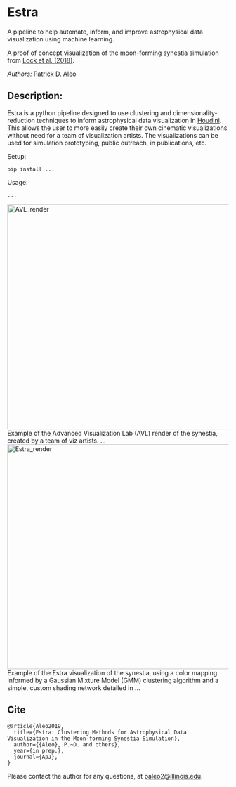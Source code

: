 # Estra
A pipeline to help automate, inform, and improve astrophysical data visualization using machine learning.

A proof of concept visualization of the moon-forming synestia simulation from [Lock et al. (2018)](https://agupubs.onlinelibrary.wiley.com/doi/abs/10.1002/2017JE005333).

*Authors:* 
[Patrick D. Aleo](https://astro.illinois.edu/directory/profile/paleo2)

## Description:

Estra is a python pipeline designed to use clustering and dimensionality-reduction techniques to inform astrophysical data visualization in [Houdini](https://www.sidefx.com/products/houdini/). This allows the user to more easily create their own cinematic visualizations without need for a team of visualization artists. The visualizations can be used for simulation prototyping, public outreach, in publications, etc.

Setup:
```
pip install ...
```

Usage:
```
...
```

<img src="https://github.com/patrickaleo/estra/blob/master/AVL_final_render_1%25.jpg" alt="AVL_render" width="512"/>
Example of the Advanced Visualization Lab (AVL) render of the synestia, created by a team of viz artists.
...
<img src="https://github.com/patrickaleo/estra/blob/master/Estra_final_render_062119.jpg" alt="Estra_render" width="512"/>
Example of the Estra visualization of the synestia, using a color mapping informed by a Gaussian Mixture Model (GMM) clustering algorithm and a simple, custom shading network detailed in ...  

## Cite

```
@article{Aleo2019,
  title={Estra: Clustering Methods for Astrophysical Data Visualization in the Moon-forming Synestia Simulation},
  author={{Aleo}, P.~D. and others},
  year={in prep.},
  journal={ApJ},
}
```

Please contact the author for any questions, at paleo2@illinois.edu.
